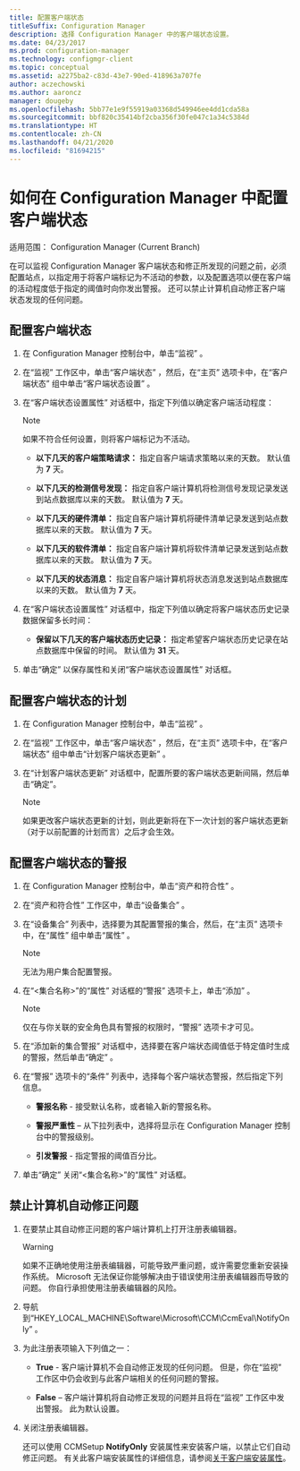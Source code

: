```yaml
---
title: 配置客户端状态
titleSuffix: Configuration Manager
description: 选择 Configuration Manager 中的客户端状态设置。
ms.date: 04/23/2017
ms.prod: configuration-manager
ms.technology: configmgr-client
ms.topic: conceptual
ms.assetid: a2275ba2-c83d-43e7-90ed-418963a707fe
author: aczechowski
ms.author: aaroncz
manager: dougeby
ms.openlocfilehash: 5bb77e1e9f55919a03368d549946ee4dd1cda58a
ms.sourcegitcommit: bbf820c35414bf2cba356f30fe047c1a34c5384d
ms.translationtype: HT
ms.contentlocale: zh-CN
ms.lasthandoff: 04/21/2020
ms.locfileid: "81694215"
---
```

# <a name="how-to-configure-client-status-in-configuration-manager"></a>如何在 Configuration Manager 中配置客户端状态

适用范围：  Configuration Manager (Current Branch)

在可以监视 Configuration Manager 客户端状态和修正所发现的问题之前，必须配置站点，以指定用于将客户端标记为不活动的参数，以及配置选项以便在客户端的活动程度低于指定的阈值时向你发出警报。 还可以禁止计算机自动修正客户端状态发现的任何问题。  

##  <a name="to-configure-client-status"></a><a name="BKMK_1"></a>配置客户端状态  

1.  在 Configuration Manager 控制台中，单击“监视”  。  

2.  在“监视”  工作区中，单击“客户端状态”  ，然后，在“主页”  选项卡中，在“客户端状态”  组中单击“客户端状态设置”  。  

3.  在“客户端状态设置属性”  对话框中，指定下列值以确定客户端活动程度：  

    > [!NOTE]  
    >  如果不符合任何设置，则将客户端标记为不活动。  

    -   **以下几天的客户端策略请求：** 指定自客户端请求策略以来的天数。 默认值为 **7** 天。  

    -   **以下几天的检测信号发现：** 指定自客户端计算机将检测信号发现记录发送到站点数据库以来的天数。 默认值为 **7** 天。  

    -   **以下几天的硬件清单：** 指定自客户端计算机将硬件清单记录发送到站点数据库以来的天数。 默认值为 **7** 天。  

    -   **以下几天的软件清单：** 指定自客户端计算机将软件清单记录发送到站点数据库以来的天数。 默认值为 **7** 天。  

    -   **以下几天的状态消息：** 指定自客户端计算机将状态消息发送到站点数据库以来的天数。 默认值为 **7** 天。  

4.  在“客户端状态设置属性”  对话框中，指定下列值以确定将客户端状态历史记录数据保留多长时间：  

    -   **保留以下几天的客户端状态历史记录：** 指定希望客户端状态历史记录在站点数据库中保留的时间。 默认值为 **31** 天。  

5.  单击“确定”  以保存属性和关闭“客户端状态设置属性”  对话框。  

##  <a name="to-configure-the-schedule-for-client-status"></a><a name="BKMK_Schedule"></a>配置客户端状态的计划  

1.  在 Configuration Manager 控制台中，单击“监视”  。  

2.  在“监视”  工作区中，单击“客户端状态”  ，然后，在“主页”  选项卡中，在“客户端状态”  组中单击“计划客户端状态更新”  。  

3.  在“计划客户端状态更新”  对话框中，配置所要的客户端状态更新间隔，然后单击“确定”。  

    > [!NOTE]  
    >  如果更改客户端状态更新的计划，则此更新将在下一次计划的客户端状态更新（对于以前配置的计划而言）之后才会生效。  

##  <a name="to-configure-alerts-for-client-status"></a><a name="BKMK_2"></a>配置客户端状态的警报  

1. 在 Configuration Manager 控制台中，单击“资产和符合性”  。  

2. 在“资产和符合性”  工作区中，单击“设备集合”  。  

3. 在“设备集合”  列表中，选择要为其配置警报的集合，然后，在“主页”  选项卡中，在“属性”  组中单击“属性”  。  

   > [!NOTE]  
   >  无法为用户集合配置警报。  

4. 在“&lt;集合名称\>”的“属性”  对话框的“警报”  选项卡上，单击“添加”  。  

   > [!NOTE]  
   >  仅在与你关联的安全角色具有警报的权限时，“警报”  选项卡才可见。  

5. 在“添加新的集合警报”  对话框中，选择要在客户端状态阈值低于特定值时生成的警报，然后单击“确定”  。  

6. 在“警报”  选项卡的“条件”  列表中，选择每个客户端状态警报，然后指定下列信息。  

   -   **警报名称** - 接受默认名称，或者输入新的警报名称。  

   -   **警报严重性** – 从下拉列表中，选择将显示在 Configuration Manager 控制台中的警报级别。  

   -   **引发警报** - 指定警报的阈值百分比。  

7. 单击“确定”  关闭“&lt;集合名称\>”的“属性”  对话框。  

##  <a name="to-exclude-computers-from-automatic-remediation"></a><a name="BKMK_3"></a>禁止计算机自动修正问题  

1. 在要禁止其自动修正问题的客户端计算机上打开注册表编辑器。  

   > [!WARNING]  
   >  如果不正确地使用注册表编辑器，可能导致严重问题，或许需要您重新安装操作系统。 Microsoft 无法保证你能够解决由于错误使用注册表编辑器而导致的问题。 你自行承担使用注册表编辑器的风险。  

2. 导航到“HKEY_LOCAL_MACHINE\Software\Microsoft\CCM\CcmEval\NotifyOnly”  。  

3. 为此注册表项输入下列值之一：  

   -   **True** - 客户端计算机不会自动修正发现的任何问题。 但是，你在“监视”  工作区中仍会收到与此客户端相关的任何问题的警报。  

   -   **False** – 客户端计算机将自动修正发现的问题并且将在“监视”  工作区中发出警报。 此为默认设置。  

4. 关闭注册表编辑器。  

   还可以使用 CCMSetup **NotifyOnly** 安装属性来安装客户端，以禁止它们自动修正问题。 有关此客户端安装属性的详细信息，请参阅[关于客户端安装属性](../../../core/clients/deploy/about-client-installation-properties.md)。  
